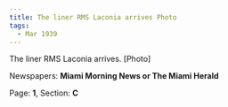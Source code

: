 ```yaml
---  
title: The liner RMS Laconia arrives Photo  
tags:  
  - Mar 1939  
---  
```

  
The liner RMS Laconia arrives. [Photo]  
  
Newspapers: **Miami Morning News or The Miami Herald**  
  
Page: **1**, Section: **C** 
